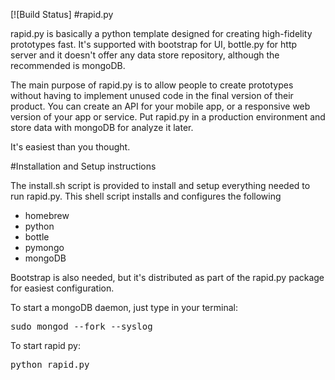 [![Build Status]
#rapid.py

rapid.py is basically a python template designed for creating high-fidelity prototypes fast. It's supported with bootstrap for UI, bottle.py for http server and it doesn't offer any data store repository, although the recommended is mongoDB.

The main purpose of rapid.py is to allow people to create prototypes without having to implement unused code in the final version of their product. You can create an API for your mobile app, or a responsive web version of your app or service. Put rapid.py in a production environment and store data with mongoDB for analyze it later. 

It's easiest than you thought.

#Installation and Setup instructions

The install.sh script is provided to install and setup everything needed to run rapid.py. This shell script installs and configures the following

* homebrew
* python
* bottle
* pymongo
* mongoDB

Bootstrap is also needed, but it's distributed as part of the rapid.py package for easiest configuration.

To start a mongoDB daemon, just type in your terminal:

<pre>
sudo mongod --fork --syslog
</pre>

To start rapid py:

<pre>
python rapid.py
</pre>

